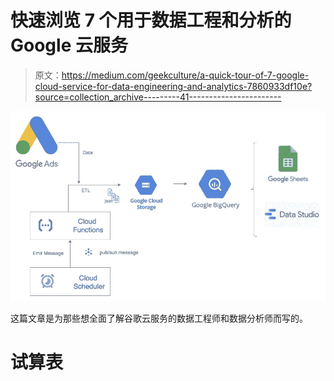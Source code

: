 # 快速浏览 7 个用于数据工程和分析的 Google 云服务

> 原文：<https://medium.com/geekculture/a-quick-tour-of-7-google-cloud-service-for-data-engineering-and-analytics-7860933df10e?source=collection_archive---------41----------------------->

![](img/2f91af32dcbe05ddfe669e5862c6053c.png)

这篇文章是为那些想全面了解谷歌云服务的数据工程师和数据分析师而写的。

# 试算表